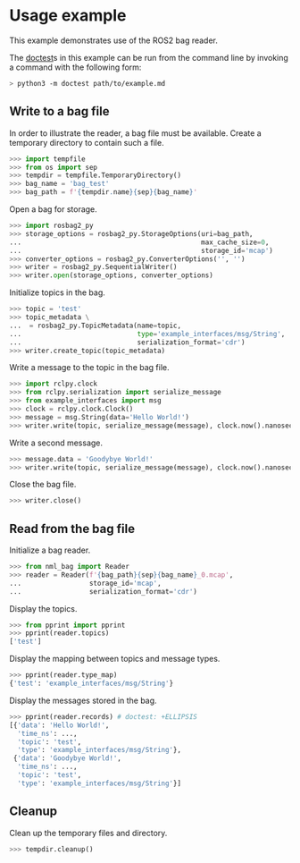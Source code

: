 <!-- License

Copyright 2022-2023 Neuromechatronics Lab, Carnegie Mellon University (a.whit)

Contributors: 
  a. whit. (nml@whit.contact)

This Source Code Form is subject to the terms of the Mozilla Public
License, v. 2.0. If a copy of the MPL was not distributed with this
file, You can obtain one at https://mozilla.org/MPL/2.0/.
-->

# Usage example

This example demonstrates use of the ROS2 bag reader. 

The [doctest]s in this example can be run from the command line by invoking a 
command with the following form:

```bash
> python3 -m doctest path/to/example.md
```

## Write to a bag file

In order to illustrate the reader, a bag file must be available. Create a 
temporary directory to contain such a file.

```python
>>> import tempfile
>>> from os import sep
>>> tempdir = tempfile.TemporaryDirectory()
>>> bag_name = 'bag_test'
>>> bag_path = f'{tempdir.name}{sep}{bag_name}'

```

Open a bag for storage.

```python
>>> import rosbag2_py
>>> storage_options = rosbag2_py.StorageOptions(uri=bag_path,
...                                             max_cache_size=0,
...                                             storage_id='mcap')
>>> converter_options = rosbag2_py.ConverterOptions('', '')
>>> writer = rosbag2_py.SequentialWriter()
>>> writer.open(storage_options, converter_options)

```

Initialize topics in the bag.

```python
>>> topic = 'test'
>>> topic_metadata \
...  = rosbag2_py.TopicMetadata(name=topic,
...                             type='example_interfaces/msg/String',
...                             serialization_format='cdr')
>>> writer.create_topic(topic_metadata)

```

Write a message to the topic in the bag file.

```python
>>> import rclpy.clock
>>> from rclpy.serialization import serialize_message
>>> from example_interfaces import msg
>>> clock = rclpy.clock.Clock()
>>> message = msg.String(data='Hello World!')
>>> writer.write(topic, serialize_message(message), clock.now().nanoseconds)

```

Write a second message.

```python
>>> message.data = 'Goodybye World!'
>>> writer.write(topic, serialize_message(message), clock.now().nanoseconds)

```

Close the bag file.

```python
>>> writer.close()

```

## Read from the bag file

Initialize a bag reader.

```python
>>> from nml_bag import Reader
>>> reader = Reader(f'{bag_path}{sep}{bag_name}_0.mcap', 
...                 storage_id='mcap', 
...                 serialization_format='cdr')

```

Display the topics.

```python
>>> from pprint import pprint
>>> pprint(reader.topics)
['test']

```

Display the mapping between topics and message types.

```python
>>> pprint(reader.type_map)
{'test': 'example_interfaces/msg/String'}

```

Display the messages stored in the bag.

```python
>>> pprint(reader.records) # doctest: +ELLIPSIS
[{'data': 'Hello World!',
  'time_ns': ...,
  'topic': 'test',
  'type': 'example_interfaces/msg/String'},
 {'data': 'Goodybye World!',
  'time_ns': ...,
  'topic': 'test',
  'type': 'example_interfaces/msg/String'}]

```

## Cleanup

Clean up the temporary files and directory.

```python
>>> tempdir.cleanup()

```



<!------------------------------------------------------------------------------
   References
------------------------------------------------------------------------------->

[doctest]: https://docs.python.org/3/library/doctest.html

